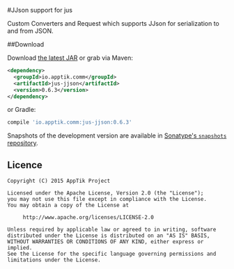 #JJson support for jus

Custom Converters and Request which supports JJson for serialization to and from JSON.

##Download

Download [the latest JAR][mvn] or grab via Maven:
```xml
<dependency>
  <groupId>io.apptik.comm</groupId>
  <artifactId>jus-jjson</artifactId>
  <version>0.6.3</version>
</dependency>
```
or Gradle:
```groovy
compile 'io.apptik.comm:jus-jjson:0.6.3'
```

Snapshots of the development version are available in [Sonatype's `snapshots` repository][snap].


## Licence

    Copyright (C) 2015 AppTik Project

    Licensed under the Apache License, Version 2.0 (the "License");
    you may not use this file except in compliance with the License.
    You may obtain a copy of the License at

         http://www.apache.org/licenses/LICENSE-2.0

    Unless required by applicable law or agreed to in writing, software
    distributed under the License is distributed on an "AS IS" BASIS,
    WITHOUT WARRANTIES OR CONDITIONS OF ANY KIND, either express or implied.
    See the License for the specific language governing permissions and
    limitations under the License.

 [mvn]: https://search.maven.org/remote_content?g=io.apptik.comm&a=jus-jjson&v=LATEST
 [snap]: https://oss.sonatype.org/content/repositories/releases/io/apptik/comm/
